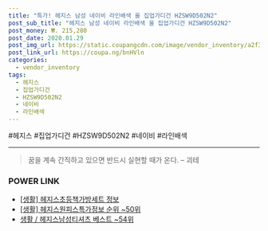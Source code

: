 ```yaml
--- 
title: "특가! 헤지스 남성 네이비 라인배색 울 집업가디건 HZSW9D502N2" 
post_sub_title: "헤지스 남성 네이비 라인배색 울 집업가디건 HZSW9D502N2" 
post_money: ₩. 215,280 
post_date: 2020.01.29 
post_img_url: https://static.coupangcdn.com/image/vendor_inventory/a2f3/aa23045af4dd9fea1cb35ce31f90253894c7bb3e2402f5442a57a40edff8.jpg 
post_link_url: https://coupa.ng/bnHVln 
categories: 
  - vendor_inventory 
tags: 
  - 헤지스 
  - 집업가디건 
  - HZSW9D502N2 
  - 네이비 
  - 라인배색 
--- 
```

  #헤지스 #집업가디건 #HZSW9D502N2 #네이비 #라인배색 
<hr> 

> 꿈을 계속 간직하고 있으면 반드시 실현할 때가 온다. – 괴테 


### POWER LINK

* <a href="https://blog.naver.com/fasyy4321/221759788684" target="_blank"> [생활] 헤지스초등책가방세트 정보 </a>
* <a href="https://blog.naver.com/fasyy4321/221772756289" target="_blank"> [생활] 헤지스원피스특가정보 순위 ~50위</a>
* <a href="https://blog.naver.com/santokki14/221785746558" target="_blank">생활 / 헤지스남성티셔츠 베스트 ~54위</a>
